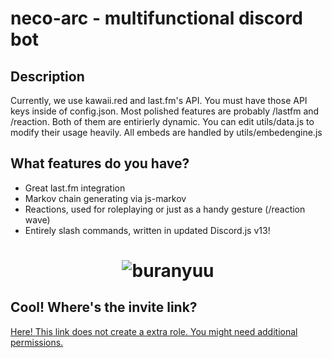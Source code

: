 # neco-arc - multifunctional discord bot
## Description
Currently, we use kawaii.red and last.fm's API. You must have those API keys inside of config.json. Most polished features are probably /lastfm and /reaction. Both of them are entirierly dynamic. You can edit utils/data.js to modify their usage heavily. All embeds are handled by utils/embedengine.js  

## What features do you have?
- Great last.fm integration
- Markov chain generating via js-markov
- Reactions, used for roleplaying or just as a handy gesture (/reaction wave)
- Entirely slash commands, written in updated Discord.js v13!


<h1 align="center">

![buranyuu](https://cdn.discordapp.com/app-icons/911928647278006282/0dcc63b859dbb39b6286fc3de16d0d0c.png?size=256)

</h1>

## Cool! Where's the invite link? 
[Here! This link does not create a extra role. You might need additional permissions.](https://discord.com/api/oauth2/authorize?client_id=911928647278006282&permissions=0&scope=applications.commands%20bot)
